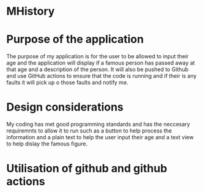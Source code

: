 # MHistory
# Purpose of the application 
The purpose of my application is for the user to be allowed to input their age and the application will display if a famous person has passed away at that age and a description of the person. It will also be pushed to Github and use GitHub actions to ensure that the code is running and if their is any faults it will pick up o those faults and notify me. 
# Design considerations 
My coding has met good programming standards and has the neccesary requiremnts to allow it to run such as a button to help process the information and a plain text to help the user input their age and a text view to help dislay the famous figure. 
# Utilisation of github and github actions 
